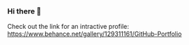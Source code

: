 ### Hi there 👋

<!--
**Mrinal12324/Mrinal12324** is a ✨ _special_ ✨ repository because its `README.md` (this file) appears on your GitHub profile.

Here are some ideas to get you started:

- 🔭 I’m currently working on ... 
- 🌱 I’m currently learning ... Machine learning
- 👯 I’m looking to collaborate on ... A.I.
- 🤔 I’m looking for help with ... Professionals and Guides
- 💬 Ask me about ... Any advices :) 
- 📫 How to reach me: ... @dream_shooter_(Instagram)
- ⚡ Fun fact: ... Nothing
-->
Check out the link for an intractive profile:
https://www.behance.net/gallery/129311161/GitHub-Portfolio
